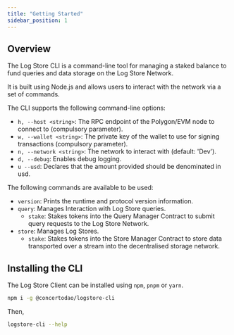 ```yaml
---
title: "Getting Started"
sidebar_position: 1
---
```


## Overview

The Log Store CLI is a command-line tool for managing a staked balance to fund queries and data storage on the Log Store Network.

It is built using Node.js and allows users to interact with the network via a set of commands.

The CLI supports the following command-line options:

- `h, --host <string>`: The RPC endpoint of the Polygon/EVM node to connect to (compulsory parameter).
- `w, --wallet <string>`: The private key of the wallet to use for signing transactions (compulsory parameter).
- `n, --network <string>`: The network to interact with (default: 'Dev').
- `d, --debug`: Enables debug logging.
- `u --usd`: Declares that the amount provided should be denominated in usd.

The following commands are available to be used:

- `version`: Prints the runtime and protocol version information.
- `query`: Manages Interaction with Log Store queries.
    - `stake`: Stakes tokens into the Query Manager Contract to submit query requests to the Log Store Network.
- `store`: Manages Log Stores.
    - `stake`: Stakes tokens into the Store Manager Contract to store data transported over a stream into the decentralised storage network.

## Installing the CLI

The Log Store Client can be installed using `npm`, `pnpm` or `yarn`.

```bash
npm i -g @concertodao/logstore-cli
```

Then,

```bash
logstore-cli --help
```